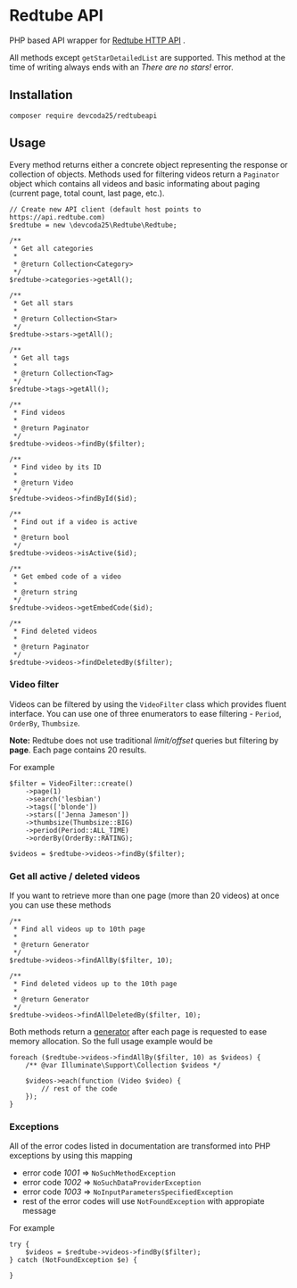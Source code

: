 
# Redtube API

PHP based API wrapper for [Redtube HTTP API](http://api.redtube.com/docs) .

All methods except `getStarDetailedList` are supported. This method at the time of writing always ends with an *There are no stars!* error.

## Installation

```
composer require devcoda25/redtubeapi
```

## Usage

Every method returns either a concrete object representing the response or collection of objects. Methods used for filtering videos return a `Paginator` object
which contains all videos and basic informating about paging (current page, total count, last page, etc.).

```
// Create new API client (default host points to https://api.redtube.com)
$redtube = new \devcoda25\Redtube\Redtube;

/**
 * Get all categories
 *
 * @return Collection<Category>
 */
$redtube->categories->getAll();

/**
 * Get all stars
 *
 * @return Collection<Star>
 */
$redtube->stars->getAll();

/**
 * Get all tags
 *
 * @return Collection<Tag>
 */
$redtube->tags->getAll();

/**
 * Find videos
 *
 * @return Paginator
 */
$redtube->videos->findBy($filter);

/**
 * Find video by its ID
 *
 * @return Video
 */
$redtube->videos->findById($id);

/**
 * Find out if a video is active
 *
 * @return bool
 */
$redtube->videos->isActive($id);

/**
 * Get embed code of a video
 *
 * @return string
 */
$redtube->videos->getEmbedCode($id);

/**
 * Find deleted videos
 *
 * @return Paginator
 */
$redtube->videos->findDeletedBy($filter);
```

### Video filter

Videos can be filtered by using the `VideoFilter` class which provides fluent interface. You can use one of three enumerators to ease filtering - `Period`, `OrderBy`, `Thumbsize`.

**Note:** Redtube does not use traditional *limit/offset* queries but filtering by **page**. Each page contains 20 results.

For example

```
$filter = VideoFilter::create()
    ->page(1)
    ->search('lesbian')
    ->tags(['blonde'])
    ->stars(['Jenna Jameson'])
    ->thumbsize(Thumbsize::BIG)
    ->period(Period::ALL_TIME)
    ->orderBy(OrderBy::RATING);

$videos = $redtube->videos->findBy($filter);
```

### Get all active / deleted videos

If you want to retrieve more than one page (more than 20 videos) at once you can use these methods

```
/**
 * Find all videos up to 10th page
 *
 * @return Generator
 */
$redtube->videos->findAllBy($filter, 10);

/**
 * Find deleted videos up to the 10th page
 *
 * @return Generator
 */
$redtube->videos->findAllDeletedBy($filter, 10);
```

Both methods return a [generator](http://php.net/manual/en/language.generators.overview.php) after each page is requested to ease memory allocation.
So the full usage example would be

```
foreach ($redtube->videos->findAllBy($filter, 10) as $videos) {
    /** @var Illuminate\Support\Collection $videos */

    $videos->each(function (Video $video) {
        // rest of the code
    });
}
```

### Exceptions

All of the error codes listed in documentation are transformed into PHP exceptions by using this mapping

 - error code *1001* => `NoSuchMethodException`
 - error code *1002* => `NoSuchDataProviderException`
 - error code *1003* => `NoInputParametersSpecifiedException`
 - rest of the error codes will use `NotFoundException` with appropiate message

For example

```
try {
    $videos = $redtube->videos->findBy($filter);
} catch (NotFoundException $e) {

}
```
